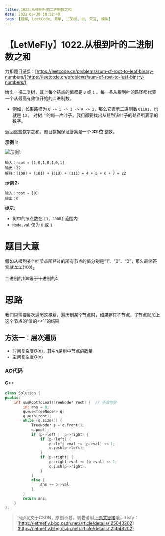 ```yaml
---
title: 1022.从根到叶的二进制数之和
date: 2022-05-30 10:52:40
tags: [题解, LeetCode, 简单, 二叉树, 树, 交互, 模拟]
---
```


# 【LetMeFly】1022.从根到叶的二进制数之和

力扣题目链接：[https://leetcode.cn/problems/sum-of-root-to-leaf-binary-numbers/](https://leetcode.cn/problems/sum-of-root-to-leaf-binary-numbers/)

给出一棵二叉树，其上每个结点的值都是 ```0``` 或 ```1``` 。每一条从根到叶的路径都代表一个从最高有效位开始的二进制数。

+ 例如，如果路径为 ```0 -> 1 -> 1 -> 0 -> 1```，那么它表示二进制数 ```01101```，也就是 ```13``` 。
对树上的每一片叶子，我们都要找出从根到该叶子的路径所表示的数字。

返回这些数字之和。题目数据保证答案是一个 **32 位** 整数。

**示例 1:**

![示例1](https://assets.leetcode.com/uploads/2019/04/04/sum-of-root-to-leaf-binary-numbers.png)

```
输入：root = [1,0,1,0,1,0,1]
输出：22
解释：(100) + (101) + (110) + (111) = 4 + 5 + 6 + 7 = 22
```

**示例 2:**

```
输入：root = [0]
输出：0
```

**提示:**

+ 树中的节点数在 ```[1, 1000]``` 范围内
+ ```Node.val``` 仅为 ```0``` 或 ```1```  

# 题目大意

假如从根到某个叶节点所经过的所有节点的值分别是“1”、“0”、“0”，那么最终答案就$加上(100)_2$ 

二进制的100等于十进制的4

# 思路

我们只需要层次遍历这棵树，遍历到某个节点时，如果存在子节点，子节点就加上这个节点的“值的<<1”的结果

## 方法一：层次遍历

+ 时间复杂度$O(n)$，其中$n$是树中节点的数量
+ 空间复杂度$O(n)$

### AC代码

#### C++

```cpp
class Solution {
public:
    int sumRootToLeaf(TreeNode* root) {  // 不会为空
        int ans = 0;
        queue<TreeNode*> q;
        q.push(root);
        while (q.size()) {
            TreeNode* p = q.front();
            q.pop();
            if (p->left || p->right) {
                if (p->left) {
                    p->left->val += (p->val) << 1;
                    q.push(p->left);
                }
                if (p->right) {
                    p->right->val += (p->val) << 1;
                    q.push(p->right);
                }
            }
            else {
                ans += p->val;
            }
        }
        return ans;
    }
};
```

> 同步发文于CSDN，原创不易，转载请附上[原文链接](https://blog.tisfy.eu.org/2022/05/30/LeetCode%201022.%E4%BB%8E%E6%A0%B9%E5%88%B0%E5%8F%B6%E7%9A%84%E4%BA%8C%E8%BF%9B%E5%88%B6%E6%95%B0%E4%B9%8B%E5%92%8C)哦~
> Tisfy：[https://letmefly.blog.csdn.net/article/details/125043202](https://letmefly.blog.csdn.net/article/details/125043202)
